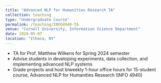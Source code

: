 ```yaml
---
title: "Advanced NLP for Humanities Research TA"
collection: teaching
type: "Undergraduate Course"
permalink: /teaching/INFO4940-TA
venue: "Cornell University, Information Science Department"
date: 2024-05-07
location: "Ithaca, NY"
---
```


- TA for Prof. Matthew Wilkens for Spring 2024 semester
- Advise students in developing experiments, data collection, and implementing advanced NLP systems
- Grade projects and host biweekly 1-hour office hours for 15-student course, Advanced NLP for Humanities Research (INFO 4940)

